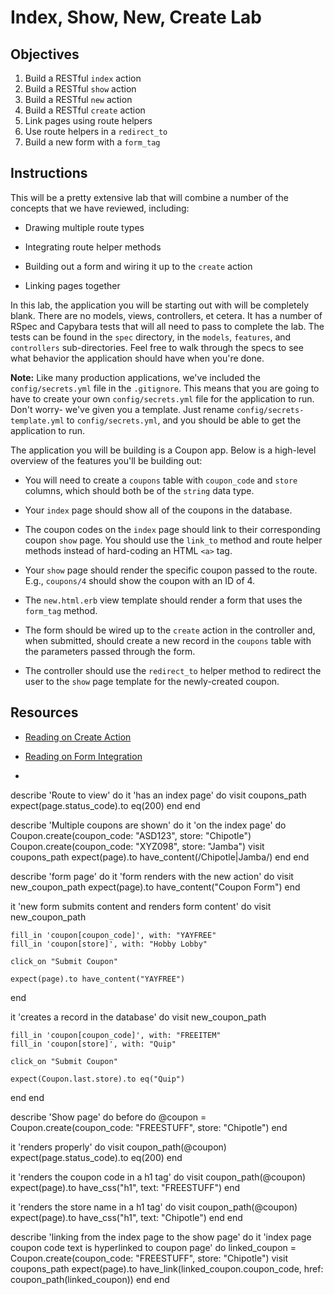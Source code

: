 # Index, Show, New, Create Lab

## Objectives

1. Build a RESTful `index` action
2. Build a RESTful `show` action
3. Build a RESTful `new` action
4. Build a RESTful `create` action
5. Link pages using route helpers
6. Use route helpers in a `redirect_to`
7. Build a new form with a `form_tag`


## Instructions

This will be a pretty extensive lab that will combine a number of the concepts that we have reviewed, including:

* Drawing multiple route types

* Integrating route helper methods

* Building out a form and wiring it up to the `create` action

* Linking pages together


In this lab, the application you will be starting out with will be completely blank. There are no models, views, controllers, et cetera. It has a number of RSpec and Capybara tests that will all need to pass to complete the lab. The tests can be found in the `spec` directory, in the `models`, `features`, and `controllers` sub-directories. Feel free to walk through the specs to see what behavior the application should have when you're done.

**Note:** Like many production applications, we've included the `config/secrets.yml` file in the `.gitignore`. This means that you are going to have to create your own `config/secrets.yml` file for the application to run. Don't worry- we've given you a template. Just rename `config/secrets-template.yml` to `config/secrets.yml`, and you should be able to get the application to run.

The application you will be building is a Coupon app. Below is a high-level overview of the features you'll be building out:

* You will need to create a `coupons` table with `coupon_code` and `store` columns, which should both be of the `string` data type.

* Your `index` page should show all of the coupons in the database.

* The coupon codes on the `index` page should link to their corresponding coupon `show` page. You should use the `link_to` method and route helper methods instead of hard-coding an HTML `<a>` tag.

* Your `show` page should render the specific coupon passed to the route. E.g., `coupons/4` should show the coupon with an ID of 4.

* The `new.html.erb` view template should render a form that uses the `form_tag` method.

* The form should be wired up to the `create` action in the controller and, when submitted, should create a new record in the `coupons` table with the parameters passed through the form.

* The controller should use the `redirect_to` helper method to redirect the user to the `show` page template for the newly-created coupon.


## Resources

* [Reading on Create Action](https://github.com/learn-co-curriculum/rails-create-action-readme)

* [Reading on Form Integration](https://github.com/learn-co-curriculum/rails-form_tag-readme)
* 



describe 'Route to view' do
  it 'has an index page' do
    visit coupons_path
    expect(page.status_code).to eq(200)
  end
end

describe 'Multiple coupons are shown' do
  it 'on the index page' do
    Coupon.create(coupon_code: "ASD123", store: "Chipotle")
    Coupon.create(coupon_code: "XYZ098", store: "Jamba")
    visit coupons_path
    expect(page).to have_content(/Chipotle|Jamba/)
  end
end

describe 'form page' do
  it 'form renders with the new action' do
    visit new_coupon_path
    expect(page).to have_content("Coupon Form")
  end

  it 'new form submits content and renders form content' do
    visit new_coupon_path

    fill_in 'coupon[coupon_code]', with: "YAYFREE"
    fill_in 'coupon[store]', with: "Hobby Lobby"

    click_on "Submit Coupon"

    expect(page).to have_content("YAYFREE")
  end

  it 'creates a record in the database' do
    visit new_coupon_path

    fill_in 'coupon[coupon_code]', with: "FREEITEM"
    fill_in 'coupon[store]', with: "Quip"

    click_on "Submit Coupon"

    expect(Coupon.last.store).to eq("Quip")
  end
end

describe 'Show page' do
  before do
    @coupon = Coupon.create(coupon_code: "FREESTUFF", store: "Chipotle")
  end

  it 'renders properly' do
    visit coupon_path(@coupon)
    expect(page.status_code).to eq(200)
  end

  it 'renders the coupon code in a h1 tag' do
    visit coupon_path(@coupon)
    expect(page).to have_css("h1", text: "FREESTUFF")
  end

  it 'renders the store name in a h1 tag' do
    visit coupon_path(@coupon)
    expect(page).to have_css("h1", text: "Chipotle")
  end
end

describe 'linking from the index page to the show page' do
  it 'index page coupon code text is hyperlinked to coupon page' do
    linked_coupon = Coupon.create(coupon_code: "FREESTUFF", store: "Chipotle")
    visit coupons_path
    expect(page).to have_link(linked_coupon.coupon_code, href: coupon_path(linked_coupon))
  end
end


